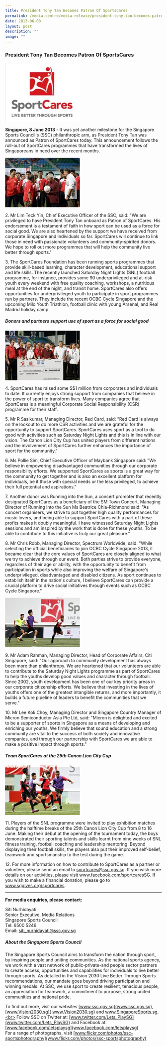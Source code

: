 ```yaml
---
title: President Tony Tan Becomes Patron Of SportsCares
permalink: /media-centre/media-release/president-tony-tan-becomes-patron-of-sportscares/
date: 2013-06-08
layout: post
description: ""
image: ""
---
```

### **President Tony Tan Becomes Patron Of SportsCares**
![](/images/Media%20Centre/Media%20Release/2013/June/VISION2030IMPLEMENTATIONBEGINSWITHSPORTCARESMainPar0041Imagegif.gif)
	
**Singapore, 8 June 2013** - It was yet another milestone for the Singapore Sports Council's (SSC) philanthropic arm, as President Tony Tan was announced as Patron of SportCares today. This announcement follows the roll-out of SportCares programmes that have transformed the lives of Singaporeans in need over the recent months.

![](/images/Media%20Centre/Media%20Release/2013/June/PRESIDENTTONYTANBECOMESPATRONOFSPORTCARESMainPar0061Imagegif.gif)

2\. Mr Lim Teck Yin, Chief Executive Officer of the SSC, said: "We are privileged to have President Tony Tan onboard as Patron of SportCares. His endorsement is a testament of faith in how sport can be used as a force for social good. We are also heartened by the support we have received from corporate Singapore and individuals so far. SportCares will continue to link those in need with passionate volunteers and community-spirited donors. We hope to roll out more programmes that will help the community live better through sports."

3\. The SportCares Foundation has been running sports programmes that provide skill-based learning, character development, educational support and life skills. The recently launched Saturday Night Lights (SNL) football programme, for instance, provides some 90 underprivileged and at-risk youth every weekend with free quality coaching, workshops, a nutritious meal at the end of the night, and transit home. SportCares also offers opportunities for underprivileged youth to participate in sport programmes run by partners. They include the recent OCBC Cycle Singapore and the upcoming Milo Youth Triathlon, football clinic with young Arsenal, and Real Madrid holiday camp.

##### **Donors and partners support use of sport as a force for social good**
![](/images/Media%20Centre/Media%20Release/2013/June/PRESIDENTTONYTANBECOMESPATRONOFSPORTCARESMainPar0053Imagegif.gif)

4\. SportCares has raised some S$1 million from corporates and individuals to date. It currently enjoys strong support from companies that believe in the power of sport to transform lives. Many companies agree that SportCares is a meaningful Corporate Social Responsibility (CSR) programme for their staff.

5\. Mr R Sasikumar, Managing Director, Red Card, said: "Red Card is always on the lookout to do more CSR activities and we are grateful for the opportunity to support SportCares. SportCares uses sport as a tool to do good with activities such as Saturday Night Lights and this is in line with our vision. The Canon Lion City Cup has united players from different nations and the involvement of SportCares further enhances the importance of sport for the community."

6\. Ms Pollie Sim, Chief Executive Officer of Maybank Singapore said: "We believe in empowering disadvantaged communities through our corporate responsibility efforts. We supported SportCares as sports is a great way for the community to get together and is also an excellent platform for individuals, be it those with special needs or the less privileged, to achieve their full potential and aspirations."

7\. Another donor was Running into the Sun, a concert promoter that recently designated SportCares as a beneficiary of the SM Town Concert. Managing Director of Running into the Sun Ms Beatrice Chia-Richmond said: "As concert organisers, we strive to put together high quality performances for music lovers, and being able to support SportCares with a part of these profits makes it doubly meaningful. I have witnessed Saturday Night Lights sessions and am inspired by the work that is done for these youths. To be able to contribute to this initiative is truly our great pleasure."

8\. Mr Chris Robb, Managing Director, Spectrum Worldwide, said: "While selecting the official beneficiaries to join OCBC Cycle Singapore 2013, it became clear that the core values of SportCares are closely aligned to what we try to achieve through our event. Both parties strive to provide everyone, regardless of their age or ability, with the opportunity to benefit from participation in sports while also improving the welfare of Singapore's underprivileged, disadvantaged and disabled citizens.
As sport continues to establish itself in the nation's culture, I believe SportCares can provide a crucial platform to drive social initiatives through events such as OCBC Cycle Singapore."

![](/images/Media%20Centre/Media%20Release/2013/June/PRESIDENTTONYTANBECOMESPATRONOFSPORTCARESMainPar0055Imagegif.gif)

9\. Mr Adam Rahman, Managing Director, Head of Corporate Affairs, Citi Singapore, said: "Our approach to community development has always been more than philanthropy. We are heartened that our volunteers are able to contribute to the Saturday Night Lights programme as part of SportCares to help the youths develop good values and character through football. Since 2002, youth development has been one of our key priority areas in our corporate citizenship efforts. We believe that investing in the lives of youths offers one of the greatest intangible returns, and more importantly, it builds a future pipeline of leaders to benefit the communities that we serve."

10\. Mr Lee Kok Choy, Managing Director and Singapore Country Manager of Micron Semiconductor Asia Pte Ltd, said: "Micron is delighted and excited to be a supporter of sports in Singapore as a means of developing and enriching our youths. We firmly believe that sound education and a strong community are vital to the success of both society and innovative companies, and through our partnership with SportCares we are able to make a positive impact through sports."

##### **Team SportCares at the 25th Canon Lion City Cup**

![](/images/Media%20Centre/Media%20Release/2013/June/PRESIDENTTONYTANBECOMESPATRONOFSPORTCARESMainPar0054Imagegif.gif)

11\. Players of the SNL programme were invited to play exhibition matches during the halftime breaks of the 25th Canon Lion City Cup from 8 to 16 June. Making their debut at the opening of the tournament today, the boys demonstrated their sporting talents and skills learnt from nine weeks of SNL fitness training, football coaching and leadership mentoring. Beyond displaying their football skills, the players also put their improved self-belief, teamwork and sportsmanship to the test during the game.

12\. For more information on how to contribute to SportCares as a partner or volunteer, please send an email to sportcares@ssc.gov.sg. If you wish more details on our activities, please visit www.facebook.com/sportcaresSG. If you wish to make a financial donation, please go to www.sggives.org/sportcares.

---

**For media enquiries, please contact:**

Siti Nurhidayati 
<br>Senior Executive, Media Relations 
<br>Singapore Sports Council
<br>Tel: 6500 5246
<br>Email: [siti_nurhidayati@ssc.gov.sg](mailto:siti_nurhidayati@ssc.gov.sg)

##### **About the Singapore Sports Council**
The Singapore Sports Council aims to transform the nation through sport, by inspiring people and uniting communities. As the national sports agency, we work with a vast network of public-private-and people sector partners to create access, opportunities and capabilities for individuals to live better through sports. As detailed in the Vision 2030 Live Better Through Sports recommendations, our mandate goes beyond driving participation and winning medals. At SSC, we use sport to create resilient, tenacious people, an appreciation for teamwork, a commitment to purpose, strong united communities and national pride.

To find out more, visit our websites [www.ssc.gov.sg](www.ssc.gov.sg),[www.Vision2030.sg]( www.Vision2030.sg) and www.SingaporeSports.sg.<br>
Follow SSC on Twitter at: [www.twitter.com/Lets_PlaySG](www.twitter.com/Lets_PlaySG) and Facebook at: [www.facebook.com/letsplaysg](www.facebook.com/letsplaysg)<br>
For a range of photographs, visit [www.flickr.com/photos/ssc-sportsphotography](www.flickr.com/photos/ssc-sportsphotography)